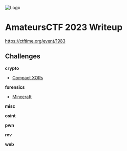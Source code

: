 ![Logo](https://ctftime.org/media/cache/b8/7c/b87c231f2f207a5257450995074e6545.png)

# AmateursCTF 2023 Writeup

https://ctftime.org/event/1983


## Challenges

**crypto** 
- [Compact XORs](crypto/Compact%20XORs/README.md)

**forensics** 
- [Minceraft](forensics/Minceraft/README.md)

**misc**

**osint** 

**pwn** 

**rev** 

**web** 
